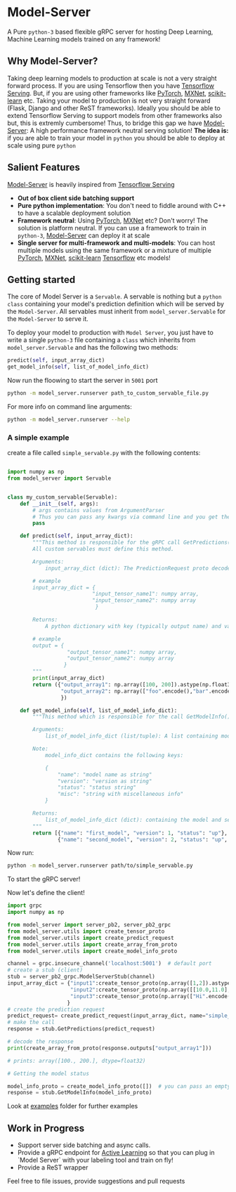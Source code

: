 # Model-Server

A Pure `python-3` based flexible gRPC server for hosting Deep Learning, Machine Learning models trained on any framework!


## Why Model-Server?

Taking deep learning models to production at scale is not a very straight forward process. If you are using Tensorflow then you have [Tensorflow Serving](https://www.tensorflow.org/tfx/guide/serving). But, if you are using other frameworks like [PyTorch](https://pytorch.org/), [MXNet](https://mxnet.apache.org/), [scikit-learn](https://scikit-learn.org/stable/) etc. Taking your model to production is not very straight forward (Flask, Django and other ReST frameworks). Ideally you should be able to extend Tensorflow Serving to support models from other frameworks also but, this is extremly cumbersome! Thus, to bridge this gap we have [Model-Server](https://abhijit-2592.github.io/model-server/): A high performance framework neutral serving solution! **The idea is:** if you are able to train your model in `python` you should be  able to deploy at scale using pure `python`

## Salient Features

 [Model-Server](https://abhijit-2592.github.io/model-server/) is heavily inspired from [Tensorflow Serving](https://www.tensorflow.org/tfx/guide/serving)

* **Out of box client side batching support**
* **Pure python implementation**: You don't need to fiddle around with C++ to have a scalable deployment solution
* **Framework neutral**:  Using [PyTorch](https://pytorch.org/), [MXNet](https://mxnet.apache.org/) etc? Don't worry! The solution is platform neutral. If you can use a framework to train in `python-3`, [Model-Server](https://abhijit-2592.github.io/model-server/) can deploy it at scale
* **Single server for multi-framework and multi-models**: You can host multiple models using the same framework or a mixture of multiple [PyTorch](https://pytorch.org/), [MXNet](https://mxnet.apache.org/), [scikit-learn](https://scikit-learn.org/stable/) [Tensorflow](https://www.tensorflow.org/) etc models!

## Getting started

The core of Model Server is a `Servable`. A servable is nothing but a `python class` containing your model's prediction definition which will be served by the `Model-Server`. All servables must inherit from `model_server.Servable` for the  `Model-Server` to serve it.

To deploy your model to production with `Model Server`, you just have to write a single `python-3` file containing a `class` which inherits from `model_server.Servable` and has the following two methods:

```python
predict(self, input_array_dict)
get_model_info(self, list_of_model_info_dict)
```

Now run the floowing to start the server in `5001` port
```bash
python -m model_server.runserver path_to_custom_servable_file.py
```

For more info on  command line arguments:
```bash
python -m model_server.runserver --help
```


### A simple example

create a file called `simple_servable.py` with the following contents:
```python

import numpy as np
from model_server import Servable


class my_custom_servable(Servable):
    def __init__(self, args):
        # args contains values from ArgumentParser
        # Thus you can pass any kwargs via command line and you get them here
        pass

    def predict(self, input_array_dict):
        """This method is responsible for the gRPC call GetPredictions().
        All custom servables must define this method.

        Arguments:
            input_array_dict (dict): The PredictionRequest proto decoded as a python dictionary.

        # example
        input_array_dict = {
                           "input_tensor_name1": numpy array,
                           "input_tensor_name2": numpy array
                            }

        Returns:
            A python dictionary with key (typically output name) and value as numpy array of predictions

        # example
        output = {
                   "output_tensor_name1": numpy array,
                   "output_tensor_name2": numpy array
                  }
        """
        print(input_array_dict)
        return ({"output_array1": np.array([100, 200]).astype(np.float32),
                 "output_array2": np.array(["foo".encode(),"bar".encode()]).astype(object),  # you can get and pass strings encoded as bytes also
                 })

    def get_model_info(self, list_of_model_info_dict):
        """This method which is responsible for the call GetModelInfo()

        Arguments:
            list_of_model_info_dict (list/tuple): A list containing model_info_dicts

        Note:
            model_info_dict contains the following keys:

            {
                "name": "model name as string"
                "version": "version as string"
                "status": "status string"
                "misc": "string with miscellaneous info"
            }

        Returns:
            list_of_model_info_dict (dict): containing the model and server info. This is similar to the function input
        """
        return [{"name": "first_model", "version": 1, "status": "up"},
                {"name": "second_model", "version": 2, "status": "up", "misc": "Other miscellaneous details"}]
```

Now run:

```bash
python -m model_server.runserver path/to/simple_servable.py
```
To start the gRPC server!

Now let's define the client!

```python
import grpc
import numpy as np

from model_server import server_pb2, server_pb2_grpc
from model_server.utils import create_tensor_proto
from model_server.utils import create_predict_request
from model_server.utils import create_array_from_proto
from model_server.utils import create_model_info_proto

channel = grpc.insecure_channel('localhost:5001')  # default port
# create a stub (client)
stub = server_pb2_grpc.ModelServerStub(channel)
input_array_dict = {"input1":create_tensor_proto(np.array([1,2]).astype(np.uint8)),
                    "input2":create_tensor_proto(np.array([[10.0,11.0], [12.0,13.0]]).astype(np.float32)),
                    "input3":create_tensor_proto(np.array(["Hi".encode(), "Hello".encode(), "test".encode()]).astype(object))
                   }
# create the prediction request
predict_request= create_predict_request(input_array_dict, name="simple_call")
# make the call
response = stub.GetPredictions(predict_request)

# decode the response
print(create_array_from_proto(response.outputs["output_array1"]))

# prints: array([100., 200.], dtype=float32)

# Getting the model status

model_info_proto = create_model_info_proto([])  # you can pass an empty list also
response = stub.GetModelInfo(model_info_proto)

```

Look at [examples](https://github.com/Abhijit-2592/model-server/tree/master/examples) folder for further examples


## Work in Progress

- Support server side batching and async calls.
- Provide a gRPC endpoint for [Active Learning](https://en.wikipedia.org/wiki/Active_learning_(machine_learning)) so that you can plug in `Model Server` with your labeling tool and train on fly!
- Provide a ReST wrapper

Feel free to file issues, provide suggestions and pull requests
